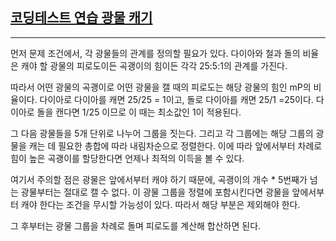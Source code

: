 ## [코딩테스트 연습 광물 캐기](https://school.programmers.co.kr/learn/courses/30/lessons/172927)

---

먼저 문제 조건에서, 각 광물들의 관계를 정의할 필요가 있다. 다이아와 철과 돌의 비율은 캐야 할 광물의 피로도이든 곡괭이의 힘이든 각각 25:5:1의 관계를 가진다.

따라서 어떤 광물의 곡괭이로 어떤 광물을 캘 때의 피로도는 해당 광물의 힘인 mP의 비율이다. 다이아로 다이아를 캐면 25/25 = 1이고, 돌로 다이아를 캐면 25/1 =25이다. 다이아로 돌을 캔다면 1/25 이므로 이 때는 최소값인 1이 적용된다.

그 다음 광물들을 5개 단위로 나누어 그룹을 짓는다. 그리고 각 그룹에는 해당 그룹의 광물을 캐는 데 필요한 총합에 따라 내림차순으로 정렬한다. 이에 따라 앞에서부터 차례로 힘이 높은 곡괭이를 할당한다면 언제나 최적의 이득을 볼 수 있다.

여기서 주의할 점은 광물은 앞에서부터 캐야 하기 때문에, 곡괭이의 개수 \* 5번째가 넘는 광물부터는 절대로 캘 수 없다. 이 광물 그룹을 정렬에 포함시킨다면 광물을 앞에서부터 캐야 한다는 조건을 무시할 가능성이 있다. 따라서 해당 부분은 제외해야 한다.

그 후부터는 광물 그룹을 차례로 돌며 피로도를 계산해 합산하면 된다.
